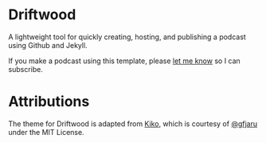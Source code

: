 # Driftwood
A lightweight tool for quickly creating, hosting, and publishing a podcast using Github and Jekyll. 

If you make a podcast using this template, please [let me know](http://twitter.com/lk64076007A/) so I can subscribe. 

# Attributions

The theme for Driftwood is adapted from <a href="http://github.com/gfjaru/Kiko">Kiko</a>, which is courtesy of [@gfjaru](https://twitter.com/gfjaru) under the MIT License.
